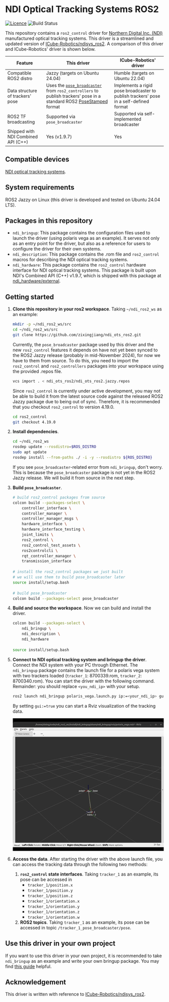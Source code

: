 # NDI Optical Tracking Systems ROS2
[![Licence](https://img.shields.io/badge/License-Apache%202.0-blue.svg)](https://opensource.org/licenses/Apache-2.0)
![Build Status](https://github.com/zixingjiang/ndi_ots_ros2/actions/workflows/ci_jazzy.yml/badge.svg)

This repository contains a `ros2_control` driver for [Northern Digital Inc. (NDI)](https://www.ndigital.com/) manufactured optical tracking systems. This driver is a streamlined and updated version of [ICube-Robotics/ndisys_ros2](https://github.com/ICube-Robotics/ndisys_ros2). A comparison of this driver and ICube-Robotics' driver is shown below.

| Feature | This driver | ICube-Robotics' driver |
| --- | --- | --- |
| Compatible ROS2 distro | Jazzy (targets on Ubuntu 24.04) | Humble (targets on Ubuntu 22.04) |
| Data structure of trackers' pose | Uses the [`pose_broadcaster`](https://github.com/ros-controls/ros2_controllers/tree/master/pose_broadcaster) from `ros2_controllers` to publish trackers' pose in a standard ROS2 [PoseStamped](https://docs.ros.org/en/noetic/api/geometry_msgs/html/msg/PoseStamped.html) format | Implements a rigid pose broadcaster to publish trackers' pose in a self-defined format |
|ROS2 TF broadcasting| Supported via `pose_broadcaster` | Supported via self-implemented broadcaster |
|Shipped with NDI Combined API (C++)| Yes (v1.9.7) | Yes |  


## Compatible devices
[NDI optical tracking systems](https://www.ndigital.com/optical-navigation-technology/optical-navigation-products/#).

## System requirements
ROS2 Jazzy on Linux (this driver is developed and tested on Ubuntu 24.04 LTS).

## Packages in this repository
- `ndi_bringup`: This package contains the configuration files used to launch the driver (using polaris vega as an example). It serves not only as an entry point for the driver, but also as a reference for users to configure the driver for their own systems.
- `ndi_description`: This package contains the .rom file and `ros2_control` macros for describing the NDI optical tracking systems.
- `ndi_hardware`: This package contains the `ros2_control` hardware interface for NDI optical tracking systems. This package is built upon NDI's Combined API (C++) v1.9.7, which is shipped with this package at [ndi_hardware/external](https://github.com/zixingjiang/ndi_ots_ros2/tree/jazzy/ndi_hardware/external).

## Getting started
1. **Clone this repository in your ros2 workspace**. Taking `~/ndi_ros2_ws` as an example:
    ```bash
    mkdir -p ~/ndi_ros2_ws/src
    cd ~/ndi_ros2_ws/src
    git clone https://github.com/zixingjiang/ndi_ots_ros2.git
    ```
    Currently, the `pose_broadcaster` package used by this driver and the new `ros2_control` features it depends on have not yet been synced to the ROS2 Jazzy release (probably in mid-November 2024), for now we have to them from source. To do this, you need to import the `ros2_control` and `ros2_controllers` packages into your workspace using the provided .repos file. 
    ```bash
    vcs import . < ndi_ots_ros2/ndi_ots_ros2.jazzy.repos
    ```
    Since `ros2_control` is currently under active development, you may not be able to build it from the latest source code against the released ROS2 Jazzy package due to being out of sync. Therefore, it is recommended that you checkout `ros2_control` to version 4.19.0.
    ```bash
    cd ros2_control
    git checkout 4.19.0
    ```
2. **Install dependencies**. 
   ```bash
   cd ~/ndi_ros2_ws
   rosdep update --rosdistro=$ROS_DISTRO
   sudo apt update
   rosdep install --from-paths ./ -i -y --rosdistro ${ROS_DISTRO}
   ```
   If you see `pose_broadcaster`-related error from `ndi_bringup`, don't worry. This is because the `pose_broadcaster` package is not yet in the ROS2 Jazzy release. We will build it from source in the next step.

3. **Build `pose_broadcaster`**. 
    ```bash
    # build ros2_control packages from source
    colcon build --packages-select \
        controller_interface \
        controller_manager \
        controller_manager_msgs \
        hardware_interface \
        hardware_interface_testing \
        joint_limits \
        ros2_control \
        ros2_control_test_assets \
        ros2controlcli \
        rqt_controller_manager \
        transmission_interface 

    # install the ros2_control packages we just built
    # we will use them to build pose_broadcaster later
    source install/setup.bash

    # build pose_broadcaster
    colcon build --packages-select pose_broadcaster
    ```
4. **Build and source the workspace**. Now we can build and install the driver. 
    ```bash
    colcon build --packages-select \
        ndi_bringup \
        ndi_description \
        ndi_hardware

    source install/setup.bash
    ```
5. **Connect to NDI optical tracking system and bringup the driver**. Connect the NDI system with your PC through Ethernet. The `ndi_bringup` package contains the launch file for a polaris vega system with two trackers loaded (`tracker_1`: 8700339.rom, `tracker_2`: 8700340.rom). You can start the driver with the following command. Remainder: you should replace `<you_ndi_ip>` with your setup. 
   ```bash
   ros2 launch ndi_bringup polaris_vega.launch.py ip:=<your_ndi_ip> gui:=true
   ```
   By setting `gui:=true` you can start a Rviz visualization of the tracking data.
   
   <img src="ndi_bringup/doc/rviz.gif" width="500">

6. **Access the data**. After starting the driver with the above launch file, you can access the tracking data through the following two methods:
   1. **`ros2_control` state interfaces**. Taking `tracker_1` as an example, its pose can be accessed in
      - `tracker_1/position.x`
      - `tracker_1/position.y`
      - `tracker_1/position.z`
      - `tracker_1/orientation.x`
      - `tracker_1/orientation.y`
      - `tracker_1/orientation.z`
      - `tracker_1/orientation.w`
   2. **ROS2 topics**. Taking `tracker_1` as an example, its pose can be accessed in topic `/tracker_1_pose_broadcaster/pose`.

## Use this driver in your own project
If you want to use this driver in your own project, it is recommended to take `ndi_bringup` as an example and write your own bringup package. You may find [this guide](https://github.com/zixingjiang/ndi_ots_ros2/blob/jazzy/ndi_bringup/README.md) helpful. 

## Acknowledgement
This driver is written with reference to [ICube-Robotics/ndisys_ros2](https://github.com/ICube-Robotics/ndisys_ros2).
